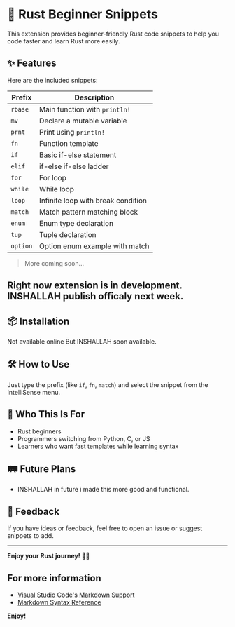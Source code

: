 # 🦀 Rust Beginner Snippets

This extension provides beginner-friendly Rust code snippets to help you code faster and learn Rust more easily.

## ✨ Features

Here are the included snippets:

| Prefix     | Description                            |
|------------|----------------------------------------|
| `rbase`    | Main function with `println!`          |
| `mv`       | Declare a mutable variable              |
| `prnt`     | Print using `println!`                 |
| `fn`       | Function template                      |
| `if`       | Basic if-else statement                |
| `elif`     | if-else if-else ladder                 |
| `for`      | For loop                               |
| `while`    | While loop                             |
| `loop`     | Infinite loop with break condition     |
| `match`    | Match pattern matching block           |
| `enum`     | Enum type declaration                  |
| `tup`      | Tuple declaration                      |
| `option`   | Option enum example with match         |

> More coming soon...

## Right now extension is in development. INSHALLAH publish officaly next week.

## 📦 Installation

Not available online But INSHALLAH soon available.

## 🛠️ How to Use

Just type the prefix (like `if`, `fn`, `match`) and select the snippet from the IntelliSense menu.

## 🧠 Who This Is For

- Rust beginners
- Programmers switching from Python, C, or JS
- Learners who want fast templates while learning syntax

## 🛤️ Future Plans

- INSHALLAH in future i made this more good and functional.

## 📢 Feedback

If you have ideas or feedback, feel free to open an issue or suggest snippets to add.

---

**Enjoy your Rust journey! 🦀🚀**


## For more information

* [Visual Studio Code's Markdown Support](http://code.visualstudio.com/docs/languages/markdown)
* [Markdown Syntax Reference](https://help.github.com/articles/markdown-basics/)

**Enjoy!**
